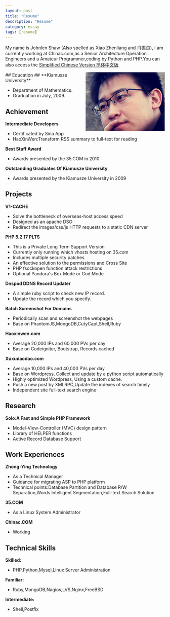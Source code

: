 ```yaml
---
layout: post
title: "Resume"
description: "Resume"
category: essay
tags: [resume]
---
```


My name is Johnlen Shaw (Also spelled as Xiao Zhenliang and 肖振良), I am currently working at Chinac.com,as a Senior Architecture Operation Engineers and a Amateur Programmer,coding by Python and PHP.You can also access the [Simplified Chinese Version 简体中文版](/resumecn/).

<img src="/assets/images/jsm.png" style="float:right">
## Education ##
**Kiamusze University**

* Department of Mathematics.
* Graduation in July, 2009.

## Achievement ##
**Intermediate Developers**

* Certificated by Sina App
* HaoXinWen:Transform RSS summary to full-text for reading

**Best Staff Award**

* Awards presented by the 35.COM in 2010

**Outstanding Graduates Of Kiamusze University**

* Awards presented by the Kiamusze University in 2009

## Projects ##
**V1-CACHE**

* Solve the bottleneck of overseas-host access speed
* Designed as an apache DSO 
* Redirect the images/css/js HTTP requests to a static CDN server

**PHP 5.2.17 PLTS**

* This is a Private Long Term Support Version
* Currently only running which vhosts hosting on 35.com
* Includes multiple security patches
* An effective solution to the permissions and Cross Site
* PHP fsockopen function attack restrictions
* Optional Pandora's Box Mode or God Mode

**Dnspod DDNS Record Updater**

* A simple ruby script to check new IP record.
* Update the record which you specify.

**Batch Screenshot For Domains**

* Periodically scan and screenshot the webpages
* Base on PhantomJS,MongoDB,CutyCapt,Shell,Ruby

**Haoxinwen.com**

* Average 20,000 IPs and 60,000 PVs per day
* Base on Codeigniter, Bootstrap, Records cached

**Xuxudaodao.com**

* Average 10,000 IPs and 40,000 PVs per day
* Base on Wordpress, Collect and update by a python script automatically
* Highly optimized Wordpress, Using a custom cache.
* Push a new post by XMLRPC,Update the indexes of search timely
* Independent site full-text search engine
## Research ##
**Solo:A Fast and Simple PHP Framework**

* Model-View-Controller (MVC) design pattern
* Library of HELPER functions
* Active Record Database Support

## Work Experiences ##
**Zhong-Ying Technology**

* As a Technical Manager
* Guidance for migrating ASP to PHP platform
* Technical points:Database Partition and Database R/W Separation,Words Intelligent Segmentation,Full-text Search Solution

**35.COM**

* As a Linux System Administrator

**Chinac.COM**

* Working

## Technical Skills ##
**Skilled:**

* PHP,Python,Mysql,Linux Server Administration

**Familiar:** 

* Ruby,MongoDB,Nagios,LVS,Nginx,FreeBSD

**Intermediate:**

* Shell,Postfix
